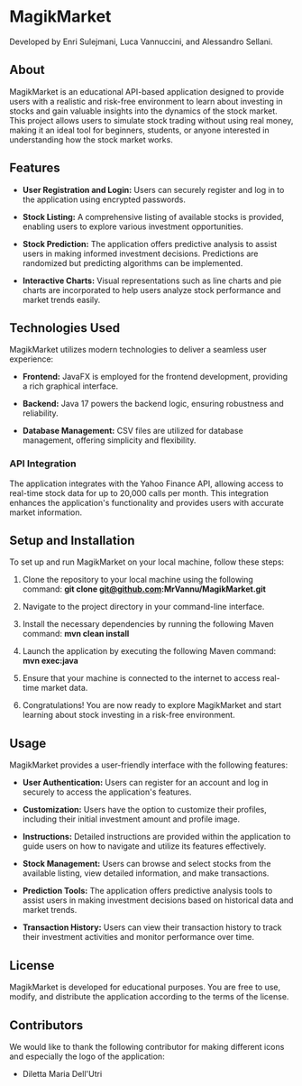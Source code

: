 # MagikMarket

Developed by Enri Sulejmani, Luca Vannuccini, and Alessandro Sellani.

## About

MagikMarket is an educational API-based application designed to provide users with a realistic and risk-free environment to learn about investing in stocks and gain valuable insights into the dynamics of the stock market. This project allows users to simulate stock trading without using real money, making it an ideal tool for beginners, students, or anyone interested in understanding how the stock market works.

## Features

- **User Registration and Login:** Users can securely register and log in to the application using encrypted passwords.

- **Stock Listing:** A comprehensive listing of available stocks is provided, enabling users to explore various investment opportunities.

- **Stock Prediction:** The application offers predictive analysis to assist users in making informed investment decisions. Predictions are randomized but predicting algorithms can be implemented.

- **Interactive Charts:** Visual representations such as line charts and pie charts are incorporated to help users analyze stock performance and market trends easily.

## Technologies Used

MagikMarket utilizes modern technologies to deliver a seamless user experience:

- **Frontend:** JavaFX is employed for the frontend development, providing a rich graphical interface.

- **Backend:** Java 17 powers the backend logic, ensuring robustness and reliability.

- **Database Management:** CSV files are utilized for database management, offering simplicity and flexibility.

### API Integration

The application integrates with the Yahoo Finance API, allowing access to real-time stock data for up to 20,000 calls per month. This integration enhances the application's functionality and provides users with accurate market information.

## Setup and Installation

To set up and run MagikMarket on your local machine, follow these steps:

1. Clone the repository to your local machine using the following command:
   **git clone git@github.com:MrVannu/MagikMarket.git**

2. Navigate to the project directory in your command-line interface.

3. Install the necessary dependencies by running the following Maven command:
    **mvn clean install**

4. Launch the application by executing the following Maven command:
   **mvn exec:java**

5. Ensure that your machine is connected to the internet to access real-time market data.

6. Congratulations! You are now ready to explore MagikMarket and start learning about stock investing in a risk-free environment.

## Usage

MagikMarket provides a user-friendly interface with the following features:

- **User Authentication:** Users can register for an account and log in securely to access the application's features.

- **Customization:** Users have the option to customize their profiles, including their initial investment amount and profile image.

- **Instructions:** Detailed instructions are provided within the application to guide users on how to navigate and utilize its features effectively.

- **Stock Management:** Users can browse and select stocks from the available listing, view detailed information, and make transactions.

- **Prediction Tools:** The application offers predictive analysis tools to assist users in making investment decisions based on historical data and market trends.

- **Transaction History:** Users can view their transaction history to track their investment activities and monitor performance over time.

## License

MagikMarket is developed for educational purposes. You are free to use, modify, and distribute the application according to the terms of the license.

## Contributors

We would like to thank the following contributor for making different icons and especially the logo of the application:

- Diletta Maria Dell'Utri


